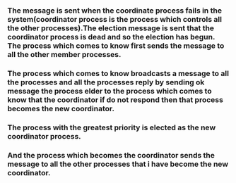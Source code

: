 ### The message is sent when the coordinate process fails in the system(coordinator process is the process which controls all the other processes).The election message is sent that the coordinator process is dead and so the election has begun. The process which comes to know first sends the message to all the other member processes. 

### The process which comes to know broadcasts a message to all the processes and all the processes reply by sending ok message the process elder to the process which comes to know that the coordinator if do not respond then that process becomes the new coordinator. 

### The process with the greatest priority is elected as the new coordinator process. 

### And the process which becomes the coordinator sends the message to all the other processes that i have become the new coordinator. 


